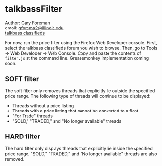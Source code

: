 talkbassFilter
==============

Author: Gary Foreman  
email: gforema2@illinois.edu  
[talkbass classifieds](http://www.talkbass.com/categories/classifieds-bg.252/) 

For now, run the price filter using the Firefox Web Developer console. First, 
select the talkbass classifieds forum you wish to browse. Then, go to 
Tools -> Web Developer -> Web Console. Copy and paste the contents of 
`filter.js` at the command line. Greasemonkey implementation coming soon.

SOFT filter
-----------

The soft filter only removes threads that explicitly lie outside the specified 
price range. The following type of threads will continue to be displayed: 
- Threads without a price listing 
- Threads with a price listing that cannot be converted to a float 
- "For Trade" threads 
- "SOLD," "TRADED," and "No longer available" threads 

HARD filter
-----------

The hard filter only displays threads that explicitly lie inside the specified 
price range. "SOLD," "TRADED," and "No longer available" threads are also 
removed.
